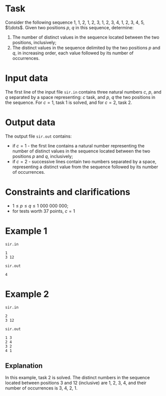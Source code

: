 
# Task

Consider the following sequence $1$, $1$, $2$, $1$, $2$, $3$, $1$, $2$, $3$, $4$, $1$, $2$, $3$, $4$, $5$, $\\dots$. Given two positions $p$, $q$ in this sequence, determine:
1. The number of distinct values in the sequence located between the two positions, inclusively;
2. The distinct values in the sequence delimited by the two positions $p$ and $q$, in increasing order, each value followed by its number of occurrences.

# Input data

The first line of the input file `sir.in` contains three natural numbers $c$, $p$, and $q$ separated by a space representing: $c$ task, and $p$, $q$ the two positions in the sequence. For $c=1$, task $1$ is solved, and for $c=2$, task $2$.

# Output data

The output file `sir.out` contains:
- if $c=1$ - the first line contains a natural number representing the number of distinct values in the sequence located between the two positions $p$ and $q$, inclusively;
- if $c=2$ - successive lines contain two numbers separated by a space, representing a distinct value from the sequence followed by its number of occurrences.

# Constraints and clarifications

* $1 \leq p \leq q \leq 1 \ 000 \ 000 \ 000$;
* for tests worth $37$ points, $c=1$

# Example 1

`sir.in`
```
1
3 12
```

`sir.out`
```
4
```

# Example 2

`sir.in`
```
2
3 12
```

`sir.out`
```
1 3
2 4
3 2
4 1
```

## Explanation

In this example, task $2$ is solved. The distinct numbers in the sequence located between positions $3$ and $12$ (inclusive) are $1$, $2$, $3$, $4$, and their number of occurrences is $3$, $4$, $2$, $1$.
